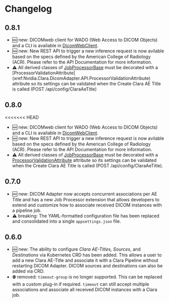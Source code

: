 # Changelog

## 0.8.1
* :new: new: DICOMweb client for WADO (Web Access to DICOM Objects) and a CLI is available in [DicomWebClient](https://github.com/NVIDIA/clara-dicom-adapter/tree/main/src/DicomWebClient).
* :new: new: New REST API to trigger a new inference request is now avilable based on the specs defined by the American College of Radiology (ACR).  Please refer    to the API Documentation for more information.
* :warning: All derived classes of [JobProcessorBase](xref:Nvidia.Clara.DicomAdapter.API.JobProcessorBase) must be decorated with a [ProcessorValidationAttribute]   (xref:Nvidia.Clara.DicomAdapter.API.ProcessorValidationAttribute) attribute so its settings can be validated
  when the Create Clara AE Title is called (POST /api/config/ClaraAeTitle)

## 0.8.0
<<<<<<< HEAD
* :new: new: DICOMweb client for WADO (Web Access to DICOM Objects) and a CLI is available in
  [DicomWebClient](https://github.com/NVIDIA/clara-dicom-adapter/tree/main/src/DicomWebClient).
* :new: new: New REST API to trigger a new inference request is now avilable based on the specs
  defined by the American College of Radiology (ACR).  Please refer to the API Documentation for
  more information.
* :warning: All derived classes of [JobProcessorBase](xref:Nvidia.Clara.DicomAdapter.API.JobProcessorBase)
  must be decorated with a [ProcessorValidationAttribute](xref:Nvidia.Clara.DicomAdapter.API.ProcessorValidationAttribute)
  attribute so its settings can be validated when the Create Clara AE Title is called
  (POST /api/config/ClaraAeTitle).

## 0.7.0
* :new: new: DICOM Adapter now accepts concurrent associations per AE Title and has a new Job
  Processor extension that allows developers to extend and customize how to associate received DICOM
  instances with a pipeline job.
* :warning: breaking: The YAML-formatted configuration file has been replaced and consolidated into
  a single `appsettings.json` file.



## 0.6.0

* :new: new: The ability to configure *Clara AE-Title*s, *Sources*, and *Destinations* via
  Kubernetes CRD has been added. This allows a user to add a new Clara AE-Title and 
  associate it with a Clara Pipeline without restarting DICOM Adapter. DICOM sources and
  destinations can also be added via CRD.
* :no_entry: removed: `timeout-group` is no longer supported. This can be replaced with a custom
  plug-in if required. `timeout` can still accept multiple associations and associate all
  received DICOM instances with a Clara job.

